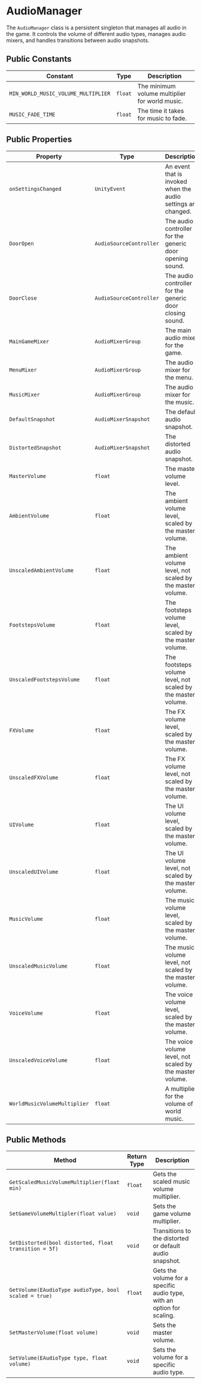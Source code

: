 # AudioManager

The `AudioManager` class is a persistent singleton that manages all audio in the game. It controls the volume of different audio types, manages audio mixers, and handles transitions between audio snapshots.

## Public Constants

| Constant                          | Type    | Description                               |
| --------------------------------- | ------- | ----------------------------------------- |
| `MIN_WORLD_MUSIC_VOLUME_MULTIPLIER` | `float` | The minimum volume multiplier for world music. |
| `MUSIC_FADE_TIME`                 | `float` | The time it takes for music to fade.      |

## Public Properties

| Property                   | Type                  | Description                                                                  |
| -------------------------- | --------------------- | ---------------------------------------------------------------------------- |
| `onSettingsChanged`        | `UnityEvent`          | An event that is invoked when the audio settings are changed.                |
| `DoorOpen`                 | `AudioSourceController` | The audio controller for the generic door opening sound.                     |
| `DoorClose`                | `AudioSourceController` | The audio controller for the generic door closing sound.                     |
| `MainGameMixer`            | `AudioMixerGroup`     | The main audio mixer for the game.                                           |
| `MenuMixer`                | `AudioMixerGroup`     | The audio mixer for the menu.                                                |
| `MusicMixer`               | `AudioMixerGroup`     | The audio mixer for the music.                                               |
| `DefaultSnapshot`          | `AudioMixerSnapshot`  | The default audio snapshot.                                                  |
| `DistortedSnapshot`        | `AudioMixerSnapshot`  | The distorted audio snapshot.                                                |
| `MasterVolume`             | `float`               | The master volume level.                                                     |
| `AmbientVolume`            | `float`               | The ambient volume level, scaled by the master volume.                       |
| `UnscaledAmbientVolume`    | `float`               | The ambient volume level, not scaled by the master volume.                   |
| `FootstepsVolume`          | `float`               | The footsteps volume level, scaled by the master volume.                     |
| `UnscaledFootstepsVolume`  | `float`               | The footsteps volume level, not scaled by the master volume.                 |
| `FXVolume`                 | `float`               | The FX volume level, scaled by the master volume.                            |
| `UnscaledFXVolume`         | `float`               | The FX volume level, not scaled by the master volume.                        |
| `UIVolume`                 | `float`               | The UI volume level, scaled by the master volume.                            |
| `UnscaledUIVolume`         | `float`               | The UI volume level, not scaled by the master volume.                        |
| `MusicVolume`              | `float`               | The music volume level, scaled by the master volume.                         |
| `UnscaledMusicVolume`      | `float`               | The music volume level, not scaled by the master volume.                     |
| `VoiceVolume`              | `float`               | The voice volume level, scaled by the master volume.                         |
| `UnscaledVoiceVolume`      | `float`               | The voice volume level, not scaled by the master volume.                     |
| `WorldMusicVolumeMultiplier` | `float`             | A multiplier for the volume of world music.                                  |

## Public Methods

| Method                                      | Return Type | Description                                                                    |
| ------------------------------------------- | ----------- | ------------------------------------------------------------------------------ |
| `GetScaledMusicVolumeMultiplier(float min)` | `float`     | Gets the scaled music volume multiplier.                                       |
| `SetGameVolumeMultipler(float value)`       | `void`      | Sets the game volume multiplier.                                               |
| `SetDistorted(bool distorted, float transition = 5f)` | `void`      | Transitions to the distorted or default audio snapshot.                      |
| `GetVolume(EAudioType audioType, bool scaled = true)` | `float`     | Gets the volume for a specific audio type, with an option for scaling.       |
| `SetMasterVolume(float volume)`             | `void`      | Sets the master volume.                                                        |
| `SetVolume(EAudioType type, float volume)`   | `void`      | Sets the volume for a specific audio type.                                     |
